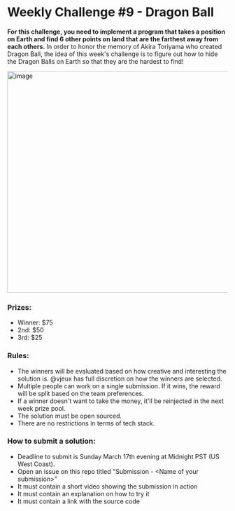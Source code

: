 # Weekly Challenge #9 - Dragon Ball

**For this challenge, you need to implement a program that takes a position on Earth and find 6 other points on land that are the farthest away from each others.** In order to honor the memory of Akira Toriyama who created Dragon Ball, the idea of this week's challenge is to figure out how to hide the Dragon Balls on Earth so that they are the hardest to find!

<img width="506" alt="image" src="https://github.com/Algorithm-Arena/weekly-challenge-9-dragon-ball/assets/197597/07a512cf-e9e1-4671-8f85-79985902bb43">


### Prizes:
* Winner: $75
* 2nd: $50
* 3rd: $25

### Rules:
* The winners will be evaluated based on how creative and interesting the solution is. @vjeux has full discretion on how the winners are selected.
* Multiple people can work on a single submission. If it wins, the reward will be split based on the team preferences.
* If a winner doesn't want to take the money, it'll be reinjected in the next week prize pool.
* The solution must be open sourced.
* There are no restrictions in terms of tech stack.

### How to submit a solution:
* Deadline to submit is Sunday March 17th evening at Midnight PST (US West Coast).
* Open an issue on this repo titled "Submission - &lt;Name of your submission&gt;"
* It must contain a short video showing the submission in action
* It must contain an explanation on how to try it
* It must contain a link with the source code
